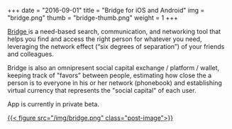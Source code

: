 +++
date        = "2016-09-01"
title       = "Bridge for iOS and Android"
img 		= "bridge.png"
thumb		= "bridge-thumb.png"
weight		= 1
+++

<a href ="http://www.trybridge.com" target="_blank">Bridge </a>is a need-based search, communication, and networking tool that helps you find and access the right person for whatever you need, leveraging the network effect (“six degrees of separation”) of your friends and colleagues.

Bridge is also an omnipresent social capital exchange / platform / wallet, keeping track of "favors” between people, estimating how close the a person is to everyone in his or her network (phonebook) and establishing virtual currency that represents the "social capital" of each user.

App is currently in private beta.

<a target="_blank" href='http://www.trybridge.com'>{{< figure src="/img/bridge.png" class="post-image">}}</a>

